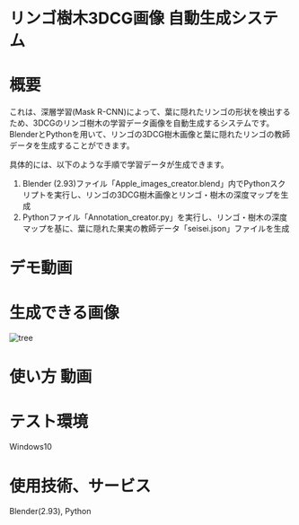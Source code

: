 # リンゴ樹木3DCG画像 自動生成システム
# 概要
これは、深層学習(Mask R-CNN)によって、葉に隠れたリンゴの形状を検出するため、3DCGのリンゴ樹木の学習データ画像を自動生成するシステムです。
BlenderとPythonを用いて、リンゴの3DCG樹木画像と葉に隠れたリンゴの教師データを生成することができます。

具体的には、以下のような手順で学習データが生成できます。
1. Blender (2.93)ファイル「Apple_images_creator.blend」内でPythonスクリプトを実行し、リンゴの3DCG樹木画像とリンゴ・樹木の深度マップを生成
2. Pythonファイル「Annotation_creator.py」を実行し、リンゴ・樹木の深度マップを基に、葉に隠れた果実の教師データ「seisei.json」ファイルを生成

# デモ動画

# 生成できる画像

![tree](https://user-images.githubusercontent.com/98790632/155055961-0a3a2b3a-aefe-4443-8b7a-fe93a46bd81c.png)


# 使い方 動画

# テスト環境
Windows10

# 使用技術、サービス
Blender(2.93), Python
